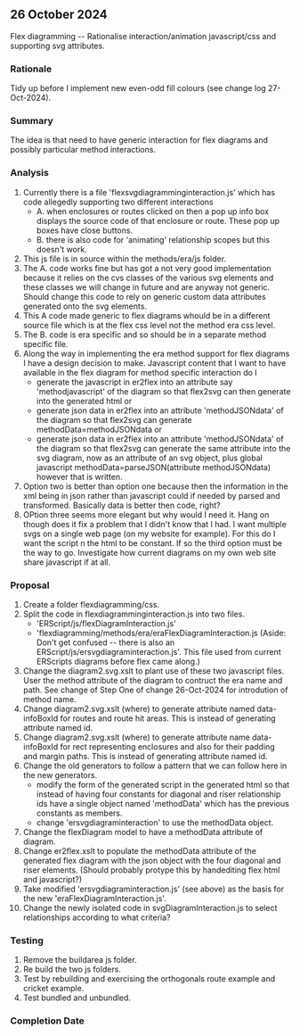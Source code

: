 
## 26 October 2024
Flex diagramming -- Rationalise interaction/animation javascript/css and supporting svg attributes.   

### Rationale
Tidy up before I implement new even-odd fill colours (see change log 27-Oct-2024).

### Summary
The idea is that need to have generic interaction for flex diagrams and possibly particular method interactions.

### Analysis
1. Currently there is a file 'flexsvgdiagramminginteraction.js' which has code allegedly supporting two different interactions
   + A. when enclosures or routes clicked on then a pop up info box displays the source code of that enclosure or route.
      These pop up boxes have close buttons.
   + B. there is also code for 'animating' relationship scopes but this doesn't work.
2. This js file is in source within the methods/era/js folder.
3. The A. code works fine but has got a not very good implementation because it relies on the cvs classes of the various svg elements and these classes we will change in future and are anyway not generic. Should change this code to rely on generic custom data attributes generated onto the svg elements. 
4. This A code made generic to flex diagrams whould be in a different source file which is at the flex css level not the method era css level.
5. The B. code is era specific and so should be in a separate method specific file. 
6. Along the way in implementing the era method support for flex diagrams I have a design decision to make. Javascript content that I want to have available in the flex diagram for method specific interaction do I 
   + generate the javascript in er2flex into an attribute say 'methodjavascript' of the diagram so that flex2svg can then  generate into the generated html or
   + generate json data in er2flex into an attribute 'methodJSONdata' of the diagram
     so that flex2svg can generate methodData=methodJSONdata or
   + generate json data in er2flex into an attribute 'methodJSONdata' of the diagram
     so that flex2svg can generate the same attribute into the svg diagram, now as an attribute of an svg object, plus global javascript
                                methodData=parseJSON(attribute methodJSONdata)
     however that is written.
7. Option two is better than option one because then the information in the xml being
   in json rather than javascript could if needed by parsed and transformed. Basically data is better then code, right?
8. OPtion three seems more elegant but why would I need it. Hang on though does
it fix a problem that I didn't know that I had. I want multiple svgs on a single web page (on my website for example). For this do I want the script n the html to be constant. If so the third option must be the way to go.
Investigate how current diagrams on my own web site share javascript if at all. 

### Proposal
1. Create a folder flexdiagramming/css.
2. Split the code in flexdiagramminginteraction.js into two files.
   + 'ERScript/js/flexDiagramInteraction.js'
   + 'flexdiagramming/methods/era/eraFlexDiagramInteraction.js
(Aside: Don't get confused -- there is also an ERScript/js/ersvgdiagraminteraction.js'. 
   This file used from current ERScripts diagrams before flex came along.)
3. Change the diagram2.svg.xslt to plant use of these two javascript files. User the method attribute of the diagram to contruct the era name and path. See change of Step One of change 26-Oct-2024 for introdution of method name.
4. Change diagram2.svg.xslt (where) to generate attribute named data-infoBoxId for routes and route hit areas. This is instead of generating attribute named id.
5. Change diagram2.svg.xslt (where) to generate attribute name data-infoBoxId for rect representing enclosures and also for their padding and margin paths. This is instead of generating attribute named id.
6. Change the old generators to follow a pattern that we can follow here in the new generators. 
   + modify the form of the generated script in the generated html so that instead
of having four constants for diagonal and riser relationship ids have a single object
named 'methodData' which has the previous constants as members.
   +  change 'ersvgdiagraminteraction' to use the methodData object.
7. Change the flexDiagram model to have a methodData attribute of diagram.
8. Change er2flex.xslt to populate the methodData attribute of the generated flex diagram
with the json object with the four diagonal and riser elements. 
(Should probably protype this by handediting flex html and javascript?)
9. Take modified 'ersvgdiagraminteraction.js' (see above) as the basis for the new
'eraFlexDiagramInteraction.js'.
10. Change the newly isolated code in svgDiagramInteraction.js to select
relationships according to what criteria?

### Testing
1. Remove the buildarea js folder.
2. Re build the two js folders.
3. Test by rebuilding and exercising the orthogonals route example and cricket example.
4. Test bundled and unbundled.   

### Completion Date

